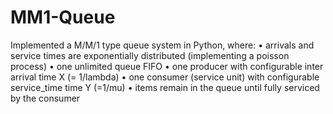 # MM1-Queue
Implemented a M/M/1 type queue system in Python, where:
        • arrivals and service times are exponentially distributed (implementing a poisson process)
        • one unlimited queue FIFO
        • one producer with configurable inter arrival time X (= 1/lambda)
        • one consumer (service unit) with configurable service_time time Y (=1/mu)
        • items remain in the queue until fully serviced by the consumer
